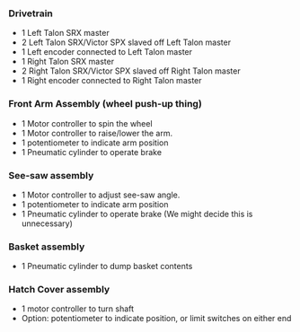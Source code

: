 ### Drivetrain
* 1 Left Talon SRX master
* 2 Left Talon SRX/Victor SPX slaved off Left Talon master
* 1 Left encoder connected to Left Talon master
* 1 Right Talon SRX master
* 2 Right Talon SRX/Victor SPX slaved off Right Talon master
* 1 Right encoder connected to Right Talon master


### Front Arm Assembly (wheel push-up thing)
* 1 Motor controller to spin the wheel 
* 1 Motor controller to raise/lower the arm.  
* 1 potentiometer to indicate arm position
* 1 Pneumatic cylinder to operate brake


### See-saw assembly
* 1 Motor controller to adjust see-saw angle.  
* 1 potentiometer to indicate arm position 
* 1 Pneumatic cylinder to operate brake (We might decide this is unnecessary)


### Basket assembly
* 1 Pneumatic cylinder to dump basket contents


### Hatch Cover assembly
* 1 motor controller to turn shaft
* Option: potentiometer to indicate position, or limit switches on either end
